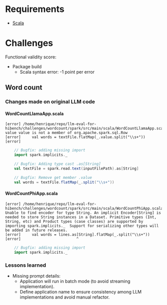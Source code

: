 # Requirements

- [Scala](https://www.scala-lang.org/download/)

# Challenges

Functional validity score:
- Package build
  - Scala syntax error: -1 point per error 

## Word count

### Changes made on original LLM code

#### WordCountLlamaApp.scala

```log
[error] /home/henrique/repo/llm-eval-for-hibench/challenges/wordcount/spark/src/main/scala/WordCountLlamaApp.scala:17:36: value value is not a member of org.apache.spark.sql.Row
[error]     val words = textFile.flatMap(_.value.split("\\s+"))
[error]            
```

```scala
    // Bugfix: adding missing import
    import spark.implicits._

    // Bugfix: Adding type cast .as[String]
    val textFile = spark.read.text(inputFilePath).as[String]

    // Bugfix: Remove get member .value
    val words = textFile.flatMap(_.split("\\s+"))
```

#### WordCountPhiApp.scala

```log
[error] /home/henrique/repo/llm-eval-for-hibench/challenges/wordcount/spark/src/main/scala/WordCountPhiApp.scala:20:25: Unable to find encoder for type String. An implicit Encoder[String] is needed to store String instances in a Dataset. Primitive types (Int, String, etc) and Product types (case classes) are supported by importing spark.implicits._  Support for serializing other types will be added in future releases.
[error]     val words = lines.as[String].flatMap(_.split("\\s+"))
[error]                         ^
```

```scala
    // Bugfix: adding missing import
    import spark.implicits._
```

### Lessons learned

- Missing prompt details:
  - Application will run in batch mode (to avoid streaming implementation).
  - Define application name to ensure consistency among LLM implementations and avoid manual refactor.

